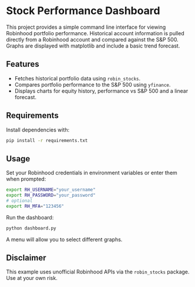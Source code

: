 # Stock Performance Dashboard

This project provides a simple command line interface for viewing Robinhood portfolio performance.  Historical account information is pulled directly from a Robinhood account and compared against the S&P 500.  Graphs are displayed with matplotlib and include a basic trend forecast.

## Features

* Fetches historical portfolio data using `robin_stocks`.
* Compares portfolio performance to the S&P 500 using `yfinance`.
* Displays charts for equity history, performance vs S&P 500 and a linear forecast.

## Requirements

Install dependencies with:

```bash
pip install -r requirements.txt
```

## Usage

Set your Robinhood credentials in environment variables or enter them when prompted:

```bash
export RH_USERNAME="your_username"
export RH_PASSWORD="your_password"
# optional
export RH_MFA="123456"
```

Run the dashboard:

```bash
python dashboard.py
```

A menu will allow you to select different graphs.

## Disclaimer

This example uses unofficial Robinhood APIs via the `robin_stocks` package.  Use at your own risk.
